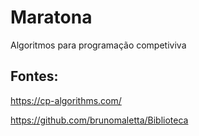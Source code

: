 # Maratona

Algoritmos para programação competiviva

## Fontes:

https://cp-algorithms.com/

https://github.com/brunomaletta/Biblioteca
